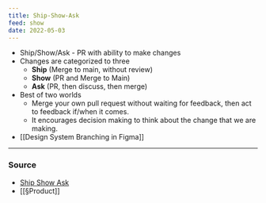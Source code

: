 ```yaml
---
title: Ship-Show-Ask
feed: show 
date: 2022-05-03
---
```

- Ship/Show/Ask - PR with ability to make changes
- Changes are categorized to three
	- **Ship** (Merge to main, without review)
	- **Show** (PR and Merge to Main)
	- **Ask** (PR, then discuss, then merge)
- Best of two worlds
	- Merge your own pull request without waiting for feedback, then act to feedback if/when it comes.
	- It encourages decision making to think about the change that we are making.
- [[Design System Branching in Figma]]

--- 
### Source
- [Ship  Show  Ask](https://martinfowler.com/articles/ship-show-ask.html)
- [[§Product]]